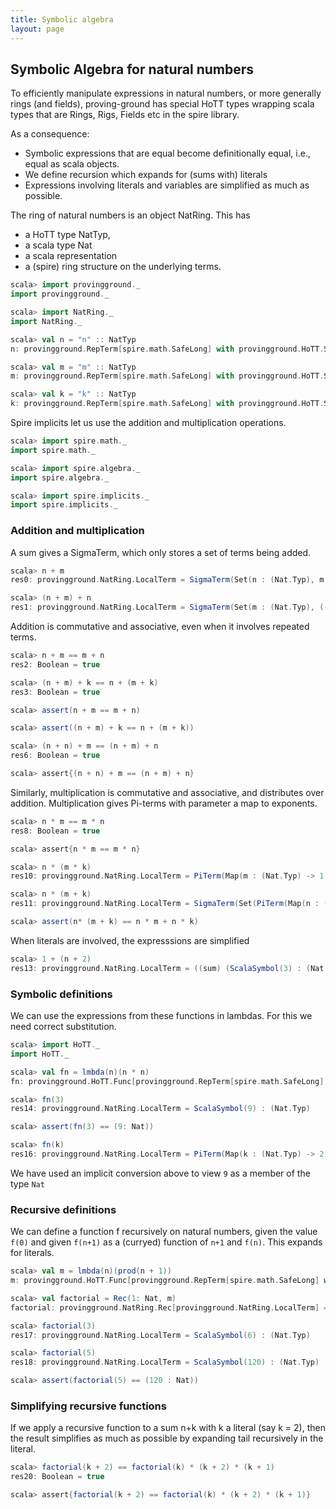 ```yaml
---
title: Symbolic algebra
layout: page
---
```


## Symbolic Algebra for natural numbers

To efficiently manipulate expressions in natural numbers, or more generally rings (and fields), proving-ground has special HoTT types wrapping scala types that are Rings, Rigs, Fields etc in the spire library.

As a consequence:
* Symbolic expressions that are equal become definitionally equal, i.e., equal as scala objects.
* We define recursion which expands for (sums with) literals
* Expressions involving literals and variables are simplified as much as possible.

The ring of natural numbers is an object NatRing. This has
* a HoTT type NatTyp,
* a scala type Nat
* a scala representation
* a (spire) ring structure on the underlying terms.

```scala
scala> import provingground._
import provingground._

scala> import NatRing._
import NatRing._
```

```scala
scala> val n = "n" :: NatTyp
n: provingground.RepTerm[spire.math.SafeLong] with provingground.HoTT.Subs[provingground.RepTerm[spire.math.SafeLong]] = n : (Nat.Typ)

scala> val m = "m" :: NatTyp
m: provingground.RepTerm[spire.math.SafeLong] with provingground.HoTT.Subs[provingground.RepTerm[spire.math.SafeLong]] = m : (Nat.Typ)

scala> val k = "k" :: NatTyp
k: provingground.RepTerm[spire.math.SafeLong] with provingground.HoTT.Subs[provingground.RepTerm[spire.math.SafeLong]] = k : (Nat.Typ)
```

Spire implicits let us use the addition and multiplication operations.

```scala
scala> import spire.math._
import spire.math._

scala> import spire.algebra._
import spire.algebra._

scala> import spire.implicits._
import spire.implicits._
```

### Addition and multiplication
A sum gives a SigmaTerm, which only stores a set of terms being added.

```scala
scala> n + m
res0: provingground.NatRing.LocalTerm = SigmaTerm(Set(n : (Nat.Typ), m : (Nat.Typ)))

scala> (n + m) + n
res1: provingground.NatRing.LocalTerm = SigmaTerm(Set(m : (Nat.Typ), ((prod) (ScalaSymbol(2) : (Nat.Typ)) : ((Nat.Typ) → (Nat.Typ))) (n : (Nat.Typ)) : (Nat.Typ)))
```

Addition is commutative and associative, even when it involves repeated terms.
```scala
scala> n + m == m + n
res2: Boolean = true

scala> (n + m) + k == n + (m + k)
res3: Boolean = true

scala> assert(n + m == m + n)

scala> assert((n + m) + k == n + (m + k))

scala> (n + n) + m == (n + m) + n
res6: Boolean = true

scala> assert{(n + n) + m == (n + m) + n}
```

Similarly, multiplication is commutative and associative, and distributes over addition. Multiplication gives Pi-terms with parameter a map to exponents.

```scala
scala> n * m == m * n
res8: Boolean = true

scala> assert{n * m == m * n}

scala> n * (m * k)
res10: provingground.NatRing.LocalTerm = PiTerm(Map(m : (Nat.Typ) -> 1, k : (Nat.Typ) -> 1, n : (Nat.Typ) -> 1))

scala> n * (m + k)
res11: provingground.NatRing.LocalTerm = SigmaTerm(Set(PiTerm(Map(n : (Nat.Typ) -> 1, m : (Nat.Typ) -> 1)), PiTerm(Map(n : (Nat.Typ) -> 1, k : (Nat.Typ) -> 1))))

scala> assert(n* (m + k) == n * m + n * k)
```

When literals are involved, the expresssions are simplified

```scala
scala> 1 + (n + 2)
res13: provingground.NatRing.LocalTerm = ((sum) (ScalaSymbol(3) : (Nat.Typ)) : ((Nat.Typ) → (Nat.Typ))) (n : (Nat.Typ)) : (Nat.Typ)
```

### Symbolic definitions

We can use the expressions from these functions in lambdas. For this we need correct substitution.

```scala
scala> import HoTT._
import HoTT._

scala> val fn = lmbda(n)(n * n)
fn: provingground.HoTT.Func[provingground.RepTerm[spire.math.SafeLong] with provingground.HoTT.Subs[provingground.RepTerm[spire.math.SafeLong]],provingground.NatRing.LocalTerm] = (n : (Nat.Typ)) ↦ (PiTerm(Map(n : (Nat.Typ) -> 2)))

scala> fn(3)
res14: provingground.NatRing.LocalTerm = ScalaSymbol(9) : (Nat.Typ)

scala> assert(fn(3) == (9: Nat))

scala> fn(k)
res16: provingground.NatRing.LocalTerm = PiTerm(Map(k : (Nat.Typ) -> 2))
```

We have used an implicit conversion above to view `9` as a member of the type `Nat`

### Recursive definitions

We can define a function f recursively on natural numbers, given the value `f(0)` and given `f(n+1)` as a (curryed) function of `n+1` and `f(n)`. This expands for literals.

```scala
scala> val m = lmbda(n)(prod(n + 1))
m: provingground.HoTT.Func[provingground.RepTerm[spire.math.SafeLong] with provingground.HoTT.Subs[provingground.RepTerm[spire.math.SafeLong]],provingground.HoTT.Func[provingground.NatRing.LocalTerm,provingground.NatRing.LocalTerm]] = (n : (Nat.Typ)) ↦ ((provingground.HoTT$Typ$newname$2$@686a2573 : (Nat.Typ)) ↦ (SigmaTerm(Set(provingground.HoTT$Typ$newname$2$@686a2573 : (Nat.Typ), PiTerm(Map(n : (Nat.Typ) -> 1, provingground.HoTT$Typ$newname$2$@686a2573 : (Nat.Typ) -> 1))))))

scala> val factorial = Rec(1: Nat, m)
factorial: provingground.NatRing.Rec[provingground.NatRing.LocalTerm] = <function1>

scala> factorial(3)
res17: provingground.NatRing.LocalTerm = ScalaSymbol(6) : (Nat.Typ)

scala> factorial(5)
res18: provingground.NatRing.LocalTerm = ScalaSymbol(120) : (Nat.Typ)

scala> assert(factorial(5) == (120 : Nat))
```

### Simplifying recursive functions

If we apply a recursive function to a sum n+k with k a literal (say k = 2), then the result simplifies as much as possible by expanding tail recursively in the literal.

```scala
scala> factorial(k + 2) == factorial(k) * (k + 2) * (k + 1)
res20: Boolean = true

scala> assert{factorial(k + 2) == factorial(k) * (k + 2) * (k + 1)}
```
